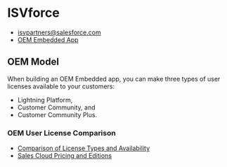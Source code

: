# ISVforce
* isvpartners@salesforce.com
* [OEM Embedded App](https://trailhead.salesforce.com/content/learn/modules/isv_plan/isv_plan_app_type)
## OEM Model
When building an OEM Embedded app, you can make three types of user licenses available to your customers: 
* Lightning Platform, 
* Customer Community, and 
* Customer Community Plus.
### OEM User License Comparison
* [Comparison of License Types and Availability](https://developer.salesforce.com/docs/atlas.en-us.216.0.packagingGuide.meta/packagingGuide/oem_user_license_comparison.htm)
* [Sales Cloud Pricing and Editions](https://www.salesforce.com/editions-pricing/sales-cloud/#)



